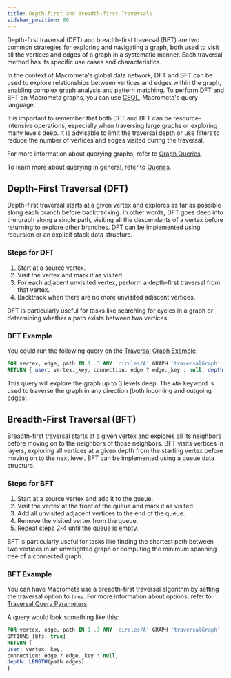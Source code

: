 ```yaml
---
title: Depth-first and Breadth-first Traversals
sidebar_position: 80
---
```


Depth-first traversal (DFT) and breadth-first traversal (BFT) are two common strategies for exploring and navigating a graph, both used to visit all the vertices and edges of a graph in a systematic manner. Each traversal method has its specific use cases and characteristics.

In the context of Macrometa's global data network, DFT and BFT can be used to explore relationships between vertices and edges within the graph, enabling complex graph analysis and pattern matching. To perform DFT and BFT on Macrometa graphs, you can use [C8QL](../../queries/c8ql/), Macrometa's query language.

It is important to remember that both DFT and BFT can be resource-intensive operations, especially when traversing large graphs or exploring many levels deep. It is advisable to limit the traversal depth or use filters to reduce the number of vertices and edges visited during the traversal.

For more information about querying graphs, refer to [Graph Queries](../graph-queries/).

To learn more about querying in general, refer to [Queries](../../queries/).

## Depth-First Traversal (DFT)

Depth-first traversal starts at a given vertex and explores as far as possible along each branch before backtracking. In other words, DFT goes deep into the graph along a single path, visiting all the descendants of a vertex before returning to explore other branches. DFT can be implemented using recursion or an explicit stack data structure.

### Steps for DFT

1. Start at a source vertex.
1. Visit the vertex and mark it as visited.
1. For each adjacent unvisited vertex, perform a depth-first traversal from that vertex.
1. Backtrack when there are no more unvisited adjacent vertices.

DFT is particularly useful for tasks like searching for cycles in a graph or determining whether a path exists between two vertices.

### DFT Example

You could run the following query on the [Traversal Graph Example](../graph-examples/example-graphs#the-traversal-graph):

```sql
FOR vertex, edge, path IN 1..3 ANY 'circles/A' GRAPH 'traversalGraph' 
RETURN { user: vertex._key, connection: edge ? edge._key : null, depth: LENGTH(path.edges) }
```

This query will explore the graph up to 3 levels deep. The `ANY` keyword is used to traverse the graph in any direction (both incoming and outgoing edges).

## Breadth-First Traversal (BFT)

Breadth-first traversal starts at a given vertex and explores all its neighbors before moving on to the neighbors of those neighbors. BFT visits vertices in layers, exploring all vertices at a given depth from the starting vertex before moving on to the next level. BFT can be implemented using a queue data structure.

### Steps for BFT

1. Start at a source vertex and add it to the queue.
1. Visit the vertex at the front of the queue and mark it as visited.
1. Add all unvisited adjacent vertices to the end of the queue.
1. Remove the visited vertex from the queue.
1. Repeat steps 2-4 until the queue is empty.

BFT is particularly useful for tasks like finding the shortest path between two vertices in an unweighted graph or computing the minimum spanning tree of a connected graph.

### BFT Example

You can have Macrometa use a breadth-first traversal algorithm by setting the traversal option to `true`. For more information about options, refer to [Traversal Query Parameters](../graph-queries/traversal-queries/index.md#query-parameters).

A query would look something like this:

```sql
FOR vertex, edge, path IN 1..3 ANY 'circles/A' GRAPH 'traversalGraph'
OPTIONS {bfs: true}
RETURN {
user: vertex._key,
connection: edge ? edge._key : null,
depth: LENGTH(path.edges)
}
```
